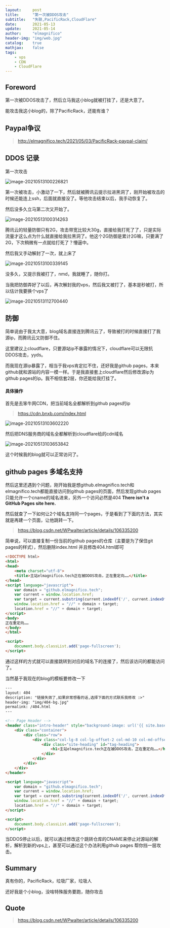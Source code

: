 ```yaml
---
layout:     post
title:      "第一次被DDOS攻击"
subtitle:   "失联,PacificRack,CloudFlare"
date:       2021-05-13
update:     2021-05-14
author:     "elmagnifico"
header-img: "img/web.jpg"
catalog:    true
mathjax:    false
tags:
    - vps
    - CDN
    - CloudFlare
---
```


## Foreword

第一次被DDOS攻击了，然后立马我这小blog就被打挂了，还是大意了。

能攻击我这小blog的，除了PacificRack，还能有谁？



## Paypal争议

> http://elmagnifico.tech/2021/05/03/PacificRack-paypal-claim/



## DDOS 记录

第一次攻击

![image-20210513100226821](https://i.loli.net/2021/05/13/I4sHu1Ek7ZTVDeq.png)

第一次被攻击，小激动了一下，然后就被腾讯云提示拉进黑洞了，刚开始被攻击的时候还能连上ssh，后面就直接没了。等他攻击结束以后，我手动恢复了。



然后没多久立马第二次又开始了。

![image-20210513100314263](https://i.loli.net/2021/05/13/ul9YAXVJPjLxMGW.png)

腾讯云的轻量防御只有2G，攻击带宽比较大30g，直接给我打死了了，只是实际流量才这么点为什么就直接给我拉黑洞了。他这个2G防御是累计2G嘛，只要满了2G，下次稍微有一点就给打死了？懵逼中。

然后我又手动解封了一次，就上床了

![image-20210513100339145](https://i.loli.net/2021/05/13/JHEWdbYyth2j7GS.png)

没多久，又提示我被打了，nmd，我就睡了，随你打。



当我把防御弄好了以后，再次解封我的vps，然后我又被打了，基本是秒被打，所以估计我要换个vps了

![image-20210513112700440](https://i.loli.net/2021/05/13/etZXsGr6wjuIpa1.png)



## 防御

简单说由于我太大意，blog域名直接连到腾讯云了，导致被打的时候直接打了我源ip，而腾讯云又防御不住。

这里建议上cloudflare，只要源站ip不暴露的情况下，cloudflare可以无限抗DDOS攻击，yyds。



而我现在源ip暴露了，相当于我vps肯定扛不住，还好我是github pages，本来github就和源站的内容一模一样。于是我直接套上cloudflare然后修改源ip为github pages的ip。我不相信套2层，你还能给我打挂了。



#### 具体操作

首先是去笨牛网CDN，把当前域名全都解析到github pages的ip

> https://cdn.bnxb.com/index.html

![image-20210513103602220](https://i.loli.net/2021/05/13/oQaNqx9bYLv8R3S.png)

然后把DNS服务商的域名全都解析到cloudflare给的cdn域名



![image-20210513103653842](https://i.loli.net/2021/05/13/qkHKs7Bz9uo8hxG.png)

这个时候我的blog就可以正常访问了。



## github pages 多域名支持 

然后这里还遇到个问题，刚开始我是想github.elmagnifico.tech和elmagnifico.tech都能直接访问到github pages的页面，然后发现github pages只能允许一个cname的域名进来，另外一个访问必然是404 **There isn't a GitHub Pages site here.** 

然后就查了一下如何让2个域名支持同一个pages，于是看到了下面的方法，其实就是再建一个页面，让他跳转一下。

> https://blog.csdn.net/WPwalter/article/details/106335200



简单说，可以直接复制一份当前的github pages的仓库（主要是为了保住git pages的样式），然后删除index.html 并且修改404.html即可

```html
<!DOCTYPE html>
<html>
<head>
	<meta charset="utf-8">
	<title>主站elmagnifico.tech正在被DDOS攻击，正在重定向……</title>
</head>
<script language="javascript">
	var domain = "github.elmagnifico.tech";
	var current = window.location.href;
	var target = current.substring(current.indexOf('/', current.indexOf(':') + 3));
	window.location.href = "//" + domain + target;
	location.href = "//" + domain + target;
</script>
<body>
正在重定向……
</body>
</html>

<script>
	document.body.classList.add('page-fullscreen');
</script>
```

通过这样的方式就可以直接跳转到对应的域名下的连接了，然后该访问的都能访问了。

当然基于我现在的blog的模板要修改一下

```html
---
layout: 404
description: "链接失效了,如果非常想看的话,选择下面的方式联系我修改 :>"
header-img: "img/404-bg.jpg"
permalink: /404.html
---

<!-- Page Header -->
<header class="intro-header" style="background-image: url('{{ site.baseurl }}/{% if page.header-img %}{{ page.header-img }}{% else %}{{ site.header-img }}{% endif %}')">
	<div class="container">
		<div class="row">
			<div class="col-lg-8 col-lg-offset-2 col-md-10 col-md-offset-1">
				<div class="site-heading" id="tag-heading">
					<h1>主站elmagnifico.tech正在被DDOS攻击，正在重定向……</h1>
				</div>
			</div>
		</div>
	</div>
</header>

<script language="javascript">
	var domain = "github.elmagnifico.tech";
	var current = window.location.href;
	var target = current.substring(current.indexOf('/', current.indexOf(':') + 3));
	window.location.href = "//" + domain + target;
	location.href = "//" + domain + target;
</script>

<script>
	document.body.classList.add('page-fullscreen');
</script>
```





当DDOS停止以后，就可以通过修改这个跳转仓库的CNAME来停止对源站的解析，解析到新的vps上，甚至可以通过这个办法利用github pages 帮你挡一层攻击。



## Summary

真有你的，PacificRack，垃圾厂家，垃圾人



还好我是个小blog，没啥特殊服务要跑，随你攻击



## Quote

> https://blog.csdn.net/WPwalter/article/details/106335200